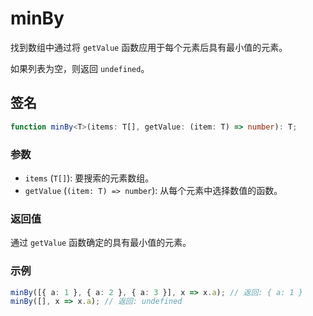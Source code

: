 # minBy

找到数组中通过将 `getValue` 函数应用于每个元素后具有最小值的元素。

如果列表为空，则返回 `undefined`。

## 签名

```typescript
function minBy<T>(items: T[], getValue: (item: T) => number): T;
```

### 参数

- `items` (`T[]`): 要搜索的元素数组。
- `getValue` (`(item: T) => number`): 从每个元素中选择数值的函数。

### 返回值

通过 `getValue` 函数确定的具有最小值的元素。

### 示例

```typescript
minBy([{ a: 1 }, { a: 2 }, { a: 3 }], x => x.a); // 返回: { a: 1 }
minBy([], x => x.a); // 返回: undefined
```
